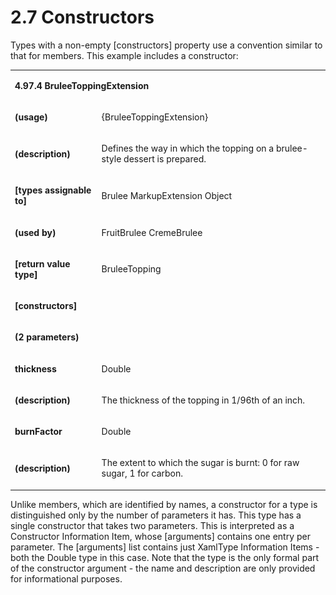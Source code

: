 <html dir="LTR" xmlns:mshelp="http://msdn.microsoft.com/mshelp" xmlns:ddue="http://ddue.schemas.microsoft.com/authoring/2003/5" xmlns:xlink="http://www.w3.org/1999/xlink" xmlns:tool="http://www.microsoft.com/tooltip"><body><input type="hidden" id="userDataCache" class="userDataStyle"><input type="hidden" id="hiddenScrollOffset"><img id="dropDownImage" style="display:none; height:0; width:0;" src="../local/drpdown.gif"><img id="dropDownHoverImage" style="display:none; height:0; width:0;" src="../local/drpdown_orange.gif"><img id="collapseImage" style="display:none; height:0; width:0;" src="../local/collapse.gif"><img id="expandImage" style="display:none; height:0; width:0;" src="../local/exp.gif"><img id="collapseAllImage" style="display:none; height:0; width:0;" src="../local/collall.gif"><img id="expandAllImage" style="display:none; height:0; width:0;" src="../local/expall.gif"><img id="copyImage" style="display:none; height:0; width:0;" src="../local/copycode.gif"><img id="copyHoverImage" style="display:none; height:0; width:0;" src="../local/copycodeHighlight.gif"><div id="header"><h1 class="heading">2.7 Constructors</h1></div><div id="mainSection"><div id="mainBody"><div id="allHistory" class="saveHistory" onsave="saveAll()" onload="loadAll()"></div>





<div id="sectionSection0" class="section" name="collapseableSection"><content xmlns="http://ddue.schemas.microsoft.com/authoring/2003/5" xmlns:wsd="http://wsdev.schemas.microsoft.com/authoring/2008/2" xmlns:msxsl="urn:schemas-microsoft-com:xslt" xmlns:script="urn:script" xmlns:build="urn:build">
				</content></div><div id="sectionSection1" class="section" name="collapseableSection"><content xmlns="http://ddue.schemas.microsoft.com/authoring/2003/5" xmlns:wsd="http://wsdev.schemas.microsoft.com/authoring/2008/2" xmlns:msxsl="urn:schemas-microsoft-com:xslt" xmlns:script="urn:script" xmlns:build="urn:build">
					<p xmlns="">Types with a non-empty [constructors] property use a convention similar to that for members. This example includes a constructor:</p>
					<p xmlns=""><b></b></p><table class="ProtocolAuthoredTable" xmlns=""><tr>
								<td colspan="2">
									<p>
										<b>4.97.4 BruleeToppingExtension</b>
									</p>
								</td>
							</tr><tr>
							<td>
								<p>
									<b>(usage)</b>
								</p>
							</td>
							<td>
								<p>{BruleeToppingExtension}</p>
							</td>
						</tr><tr>
							<td>
								<p>
									<b>(description)</b>
								</p>
							</td>
							<td>
								<p>Defines the way in which the topping on a brulee-style dessert is prepared.</p>
							</td>
						</tr><tr>
							<td>
								<p>
									<b>[types assignable to]</b>
								</p>
							</td>
							<td>
								<p>Brulee MarkupExtension Object</p>
							</td>
						</tr><tr>
							<td>
								<p>
									<b>(used by)</b>
								</p>
							</td>
							<td>
								<p>FruitBrulee CremeBrulee</p>
							</td>
						</tr><tr>
							<td>
								<p>
									<b>[return value type]</b>
								</p>
							</td>
							<td>
								<p>BruleeTopping</p>
							</td>
						</tr><tr>
							<td>
								<p>
									<b>[constructors]</b>
								</p>
							</td>
							<td>
								<p> </p>
							</td>
						</tr><tr>
							<td>
								<p>
									<b> (2 parameters)</b>
								</p>
							</td>
							<td>
								<p> </p>
							</td>
						</tr><tr>
							<td>
								<p>
									<b> thickness</b>
								</p>
							</td>
							<td>
								<p>Double</p>
							</td>
						</tr><tr>
							<td>
								<p>
									<b> (description)</b>
								</p>
							</td>
							<td>
								<p>The thickness of the topping in 1/96th of an inch.</p>
							</td>
						</tr><tr>
							<td>
								<p>
									<b> burnFactor</b>
								</p>
							</td>
							<td>
								<p>Double</p>
							</td>
						</tr><tr>
							<td>
								<p>
									<b> (description)</b>
								</p>
							</td>
							<td>
								<p>The extent to which the sugar is burnt: 0 for raw sugar, 1 for carbon.</p>
							</td>
						</tr></table>
					<p xmlns="">Unlike members, which are identified by names, a constructor for a type is distinguished only by the number of parameters it has. This type has a single constructor that takes two parameters. This is interpreted as a Constructor Information Item, whose [arguments] contains one entry per parameter. The [arguments] list contains just XamlType Information Items - both the Double type in this case. Note that the type is the only formal part of the constructor argument - the name and description are only provided for informational purposes.</p>
				</content></div><!--[if gte IE 5]>
			<tool:tip element="languageFilterToolTip" avoidmouse="false"/>
		<![endif]--></div><a name="feedback"></a><span></span></div></body></html>

